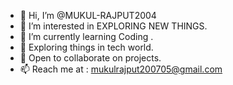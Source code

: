 - 👋 Hi, I’m @MUKUL-RAJPUT2004
- 👀 I’m interested in EXPLORING NEW THINGS.
- 🌱 I’m currently learning Coding .
- 🌱 Exploring things in tech world.
- 🌱 Open to collaborate on projects.
- 📫 Reach me at : mukulrajput200705@gmail.com

<!---
MUKUL-RAJPUT2004/MUKUL-RAJPUT2004 is a ✨ special ✨ repository because its `README.md` (this file) appears on your GitHub profile.
You can click the Preview link to take a look at your changes.
--->
